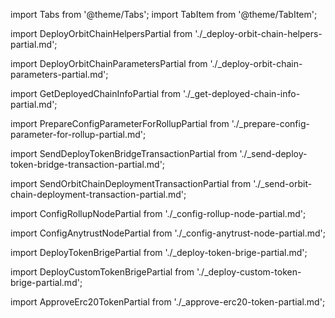 import Tabs from '@theme/Tabs';
import TabItem from '@theme/TabItem';

import DeployOrbitChainHelpersPartial from './_deploy-orbit-chain-helpers-partial.md';

import DeployOrbitChainParametersPartial from './_deploy-orbit-chain-parameters-partial.md';

import GetDeployedChainInfoPartial from './_get-deployed-chain-info-partial.md';

import PrepareConfigParameterForRollupPartial from './_prepare-config-parameter-for-rollup-partial.md';

import SendDeployTokenBridgeTransactionPartial from './_send-deploy-token-bridge-transaction-partial.md';

import SendOrbitChainDeploymentTransactionPartial from './_send-orbit-chain-deployment-transaction-partial.md';

import ConfigRollupNodePartial from './_config-rollup-node-partial.md';

import ConfigAnytrustNodePartial from './_config-anytrust-node-partial.md';

import DeployTokenBrigePartial from './_deploy-token-brige-partial.md';

import DeployCustomTokenBrigePartial from './_deploy-custom-token-brige-partial.md';

import ApproveErc20TokenPartial from './_approve-erc20-token-partial.md';

<div className="dynamic-content-tabs-toc">
  <Tabs
    className="tabgroup-with-label"
    defaultValue="1"
    groupId="rollup"
    values={[
      { label: '1. Prepare config', value: '1' },
      { label: '2. Approve token', value: '2' },
      { label: '3. Deploy chain', value: '3' },
      { label: '4. Get chain info', value: '4' },
      { label: '5. Set DAC keyset', value: '5' },
      { label: '6. Configure node', value: '6' },
      { label: '7. Deploy token bridge', value: '7' },
    ]}
  >
    <TabItem value="1" label="Prepare config">
    </TabItem>
    <TabItem value="2" label="Approve token">
    </TabItem>
    <TabItem value="3" label="Deploy chain">
    </TabItem>
    <TabItem value="4" label="Get chain info">
    </TabItem>
    <TabItem value="5" label="Set DAC keyset">
    </TabItem>
    <TabItem value="6" label="Configure node">
    </TabItem>
    <TabItem value="7" label="Deploy token bridge">
    </TabItem>
  </Tabs>
</div>
